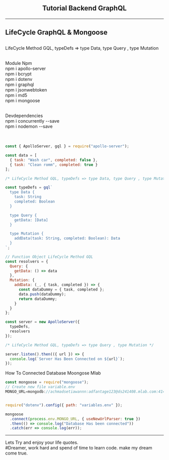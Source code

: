 <h2><p align="center"> Tutorial Backend GraphQL </h2>
<hr/>

<div><h2>LifeCycle GraphQL & Mongoose <h2/></div>
<p>LifeCycle Method GQL, typeDefs => type Data, type Query , type Mutation</p>

<br> Module Npm <br>
npm i apollo-server <br>
npm i bcrypt<br>
npm i dotenv<br>
npm i graphql<br>
npm i jsonwebtoken<br>
npm i md5<br>
npm i mongoose<br>

<br>Devdependencies<br>
npm i concurrently --save<br>
npm i nodemon --save<br>
<br>
<br>

```javascript
const { ApolloServer, gql } = require("apollo-server");

const data = [
  { task: "Wash car", completed: false },
  { task: "Clean romm", completed: true }
];

/* LifeCycle Method GQL, typeDefs => type Data, type Query , type Mutation */

const typeDefs = gql`
  type Data {
    task: String
    completed: Boolean
  }

  type Query {
    getData: [Data]
  }

  type Mutation {
    addData(task: String, completed: Boolean): Data
  }
`;

// Function Object LifeCycle Method GQL
const resolvers = {
  Query: {
    getData: () => data
  },
  Mutation: {
    addData: (_, { task, completed }) => {
      const dataDummy = { task, completed };
      data.push(dataDummy);
      return dataDummy;
    }
  }
};

const server = new ApolloServer({
  typeDefs,
  resolvers
});

/* LifeCycle Method GQL, typeDefs => type Query , type Mutation */

server.listen().then(({ url }) => {
  console.log(`Server Has Been Connected on ${url}`);
});
```

<div>
    <p>
    How To Connected Database Moongose Mlab
    </p>
</div>

```javascript
const mongoose = require("mongoose");
// Create new file variable.env
MONGO_URL=mongodb://achmadsetiawannn:adfantage123@ds241408.mlab.com:41408/blog_db


require("dotenv").config({ path: "variables.env" });

mongoose
  .connect(process.env.MONGO_URL, { useNewUrlParser: true })
  .then(() => console.log("Database Has been connected"))
  .catch(err => console.log(err));
```

<hr/>
<div>
    <p>
    Lets Try and enjoy your life quotes. <br>
    #Dreamer, work hard and spend of time to learn code. make my dream come true.
    </p>
</div>
